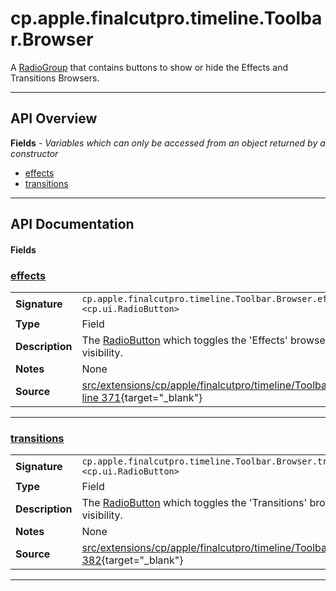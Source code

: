 # cp.apple.finalcutpro.timeline.Toolbar.Browser

A [RadioGroup](cp.ui.RadioGroup.md) that contains buttons to show or hide the Effects and Transitions Browsers.

---

## API Overview
**Fields** - _Variables which can only be accessed from an object returned by a constructor_
 * [effects](#effects)
 * [transitions](#transitions)


---

## API Documentation

#### Fields


### [effects](#effects)

|                                             |                                                                                     |
| --------------------------------------------|-------------------------------------------------------------------------------------|
| **Signature**                               | `cp.apple.finalcutpro.timeline.Toolbar.Browser.effects <cp.ui.RadioButton>`                                                                    |
| **Type**                                    | Field                                                                     |
| **Description**                             | The [RadioButton](cp.ui.RadioButton.md) which toggles the 'Effects' browser visibility.                                                                     |
| **Notes**                                   | None |
| **Source**                                  | [src/extensions/cp/apple/finalcutpro/timeline/Toolbar.lua line 371](https://github.com/CommandPost/CommandPost/blob/develop/src/extensions/cp/apple/finalcutpro/timeline/Toolbar.lua#L371){target="_blank"} |

---


### [transitions](#transitions)

|                                             |                                                                                     |
| --------------------------------------------|-------------------------------------------------------------------------------------|
| **Signature**                               | `cp.apple.finalcutpro.timeline.Toolbar.Browser.transitions <cp.ui.RadioButton>`                                                                    |
| **Type**                                    | Field                                                                     |
| **Description**                             | The [RadioButton](cp.ui.RadioButton.md) which toggles the 'Transitions' browser visibility.                                                                     |
| **Notes**                                   | None |
| **Source**                                  | [src/extensions/cp/apple/finalcutpro/timeline/Toolbar.lua line 382](https://github.com/CommandPost/CommandPost/blob/develop/src/extensions/cp/apple/finalcutpro/timeline/Toolbar.lua#L382){target="_blank"} |

---

